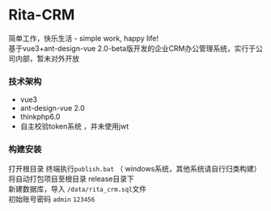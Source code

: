 # Rita-CRM
简单工作，快乐生活 - simple work, happy life!  
基于vue3+ant-design-vue 2.0-beta版开发的企业CRM办公管理系统，实行于公司内部，暂未对外开放

### 技术架构 
* vue3
* ant-design-vue 2.0  
* thinkphp6.0
* 自主校验token系统 ，并未使用jwt
### 构建安装
打开根目录 终端执行`publish.bat` （ windows系统，其他系统请自行归类构建）  
将自动打包项目至根目录 release目录下  
新建数据库，导入 `/data/rita_crm.sql`文件  
初始账号密码 `admin` `123456`


